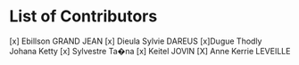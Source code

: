 # List of Contributors
[x] Ebillson GRAND JEAN
[x] Dieula Sylvie DAREUS
[x]Dugue Thodly Johana Ketty 
[x] Sylvestre Ta�na
[x] Keitel JOVIN
[X] Anne Kerrie LEVEILLE

